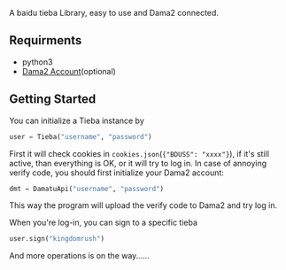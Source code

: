 A baidu tieba Library, easy to use and Dama2 connected.

## Requirments

- python3
- [Dama2 Account](http://dama2.com/)(optional)

## Getting Started

You can initialize a Tieba instance by

```python
user = Tieba("username", "password")
```

First it will check cookies in `cookies.json`(`{"BDUSS": "xxxx"}`), if it's still active, than everything is OK, or it will try to log in. In case of annoying verify code, you should first initialize your Dama2 account:

```Python
dmt = DamatuApi("username", "password")
```

This way the program will upload the verify code to Dama2 and try log in.

When you're log-in, you can sign to a specific tieba

```python
user.sign("kingdomrush")
```

And more operations is on the way……

